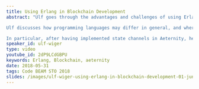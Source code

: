```yaml
---
title: Using Erlang in Blockchain Development
abstract: "Ulf goes through the advantages and challenges of using Erlang to build the Aeternity Blockchain. Language choice affects many aspects of a project, from recruitment to productivity. 

Ulf discusses how programming languages may differ in general, and where it matters—more specifically what is important in the blockchain space—then describe how it played out in their project.

In particular, after having implemented state channels in Aeternity, he revisits some old arguments about complex state machine design, discuss how Erlang helps, and also report on how the new gen_statem behaviour fares in avoiding the death of accidental complexity."
speaker_id: ulf-wiger
type: video
youtube_id: 2dP9LCdGBPU
keywords: Erlang, Blockchain, aeternity
date: 2018-05-31
tags: Code BEAM STO 2018
slides: /images/ulf-wiger-using-erlang-in-blockchain-development-01-jun-10-35-strindberg-compressed.pdf
---
```


